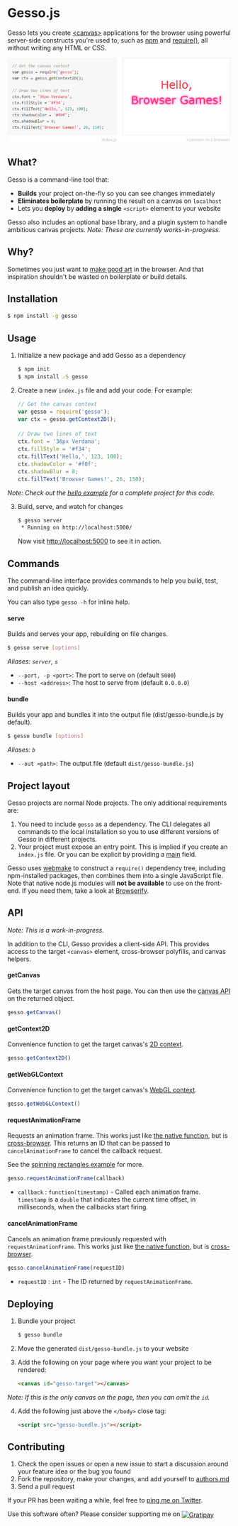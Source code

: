 Gesso.js
========

Gesso lets you create [&lt;canvas&gt;][] applications for the browser using
powerful server-side constructs you're used to, such as [npm][]
and [require()][], all without writing any HTML or CSS.

![Teaser](artwork/teaser.png)


What?
-----

Gesso is a command-line tool that:

- **Builds** your project on-the-fly so you can see changes immediately
- **Eliminates boilerplate** by running the result on a canvas on `localhost`
- Lets you **deploy** by **adding a single** `<script>` element to your website

Gesso also includes an optional base library, and a plugin system to handle
ambitious canvas projects. *Note: These are currently works-in-progress.*


Why?
----

Sometimes you just want to [make good art][] in the browser. And that
inspiration shouldn't be wasted on boilerplate or build details.


Installation
------------

```bash
$ npm install -g gesso
```


Usage
-----

1. Initialize a new package and add Gesso as a dependency

    ```bash
    $ npm init
    $ npm install -S gesso
    ```

2. Create a new `index.js` file and add your code. For example:

    ```js
    // Get the canvas context
    var gesso = require('gesso');
    var ctx = gesso.getContext2D();

    // Draw two lines of text
    ctx.font = '36px Verdana';
    ctx.fillStyle = '#f34';
    ctx.fillText('Hello,', 123, 100);
    ctx.shadowColor = '#f0f';
    ctx.shadowBlur = 8;
    ctx.fillText('Browser Games!', 26, 150);
    ```

  *Note: Check out the [hello example][] for a complete project for this code.*

3. Build, serve, and watch for changes

    ```bash
    $ gesso server
     * Running on http://localhost:5000/
    ```

    Now visit [http://localhost:5000](http://localhost:5000/) to see it in action.


Commands
--------

The command-line interface provides commands to help you build, test, and
publish an idea quickly.

You can also type `gesso -h` for inline help.


#### serve

Builds and serves your app, rebuilding on file changes.

```bash
$ gesso serve [options]
```

*Aliases: `server`, `s`*

- `--port, -p <port>`: The port to serve on (default `5000`)
- `--host <address>`: The host to serve from (default `0.0.0.0`)


#### bundle

Builds your app and bundles it into the output file (dist/gesso-bundle.js by default).

```bash
$ gesso bundle [options]
```

*Aliases: `b`*

- `--out <path>`: The output file (default `dist/gesso-bundle.js`)


Project layout
--------------

Gesso projects are normal Node projects. The only additional requirements are:

1. You need to include `gesso` as a dependency. The CLI delegates all commands
    to the local installation so you to use different versions of Gesso in
    different projects.
2. Your project must expose an entry point. This is implied if you create an
    `index.js` file. Or you can be explicit by providing a [main][] field.

Gesso uses [webmake][] to construct a `require()` dependency tree, including
npm-installed packages, then combines them into a single JavaScript file.
Note that native node.js modules will **not be available** to use on
the front-end. If you need them, take a look at [Browserify][].


API
---

*Note: This is a work-in-progress.*

In addition to the CLI, Gesso provides a client-side API. This provides access
to the target `<canvas>` element, cross-browser polyfills, and canvas helpers.


#### getCanvas

Gets the target canvas from the host page. You can then use the [canvas API][]
on the returned object.

```js
gesso.getCanvas()
```


#### getContext2D

Convenience function to get the target canvas's [2D context][].

```js
gesso.getContext2D()
```


#### getWebGLContext

Convenience function to get the target canvas's [WebGL context][].

```js
gesso.getWebGLContext()
```


#### requestAnimationFrame

Requests an animation frame. This works just like [the native function][raf],
but is [cross-browser][raf.js]. This returns an ID that can be passed to
`cancelAnimationFrame` to cancel the callback request.

See the [spinning rectangles example][] for more.

```js
gesso.requestAnimationFrame(callback)
```

- `callback` : `function(timestamp)` - Called each animation frame. `timestamp`
  is a `double` that indicates the current time offset, in milliseconds, when
  the callbacks start firing.


#### cancelAnimationFrame

Cancels an animation frame previously requested with `requestAnimationFrame`.
This works just like [the native function][craf], but is [cross-browser][raf.js].

```js
gesso.cancelAnimationFrame(requestID)
```

- `requestID` : `int` - The ID returned by `requestAnimationFrame`.


Deploying
---------

1. Bundle your project

    ```bash
    $ gesso bundle
    ```

2. Move the generated `dist/gesso-bundle.js` to your website

3. Add the following on your page where you want your project to be rendered:

    ```html
    <canvas id="gesso-target"></canvas>
    ```

  *Note: If this is the only canvas on the page, then you can omit the `id`.*

4. Add the following just above the `</body>` close tag:

    ```html
    <script src="gesso-bundle.js"></script>
    ```


Contributing
------------

1. Check the open issues or open a new issue to start a discussion around
  your feature idea or the bug you found
2. Fork the repository, make your changes, and add yourself to [authors.md][]
3. Send a pull request

If your PR has been waiting a while, feel free to [ping me on Twitter][twitter].

Use this software often? Please consider supporting me on
<a href="http://gratipay.com/joeyespo" title="Thank you!">
  <img align="center" style="margin-bottom:1px" src="http://joeyespo.com/images/gratipay-button.png" alt="Gratipay">
</a>


[&lt;canvas&gt;]: http://en.wikipedia.org/wiki/Canvas_element
[npm]: http://npmjs.org
[require()]: http://nodejs.org/api/modules.html
[make good art]: http://www.youtube.com/watch?v=ikAb-NYkseI
[hello example]: examples/hello/
[main]: http://npmjs.org/doc/files/package.json.html
[webmake]: http://github.com/medikoo/modules-webmake
[browserify]: http://github.com/substack/node-browserify
[canvas API]: http://developer.mozilla.org/en-US/docs/Web/API/Canvas_API
[2D context]: http://developer.mozilla.org/en-US/docs/Web/API/CanvasRenderingContext2D
[WebGL context]: http://developer.mozilla.org/en-US/docs/Web/API/WebGLRenderingContext
[raf]: http://developer.mozilla.org/en-US/docs/Web/API/window.requestAnimationFrame
[spinning rectangles example]: examples/spinning/
[craf]: http://developer.mozilla.org/en-US/docs/Web/API/window.cancelAnimationFrame
[raf.js]: http://gist.github.com/paulirish/1579671
[DOMHighResTimeStamp]: http://developer.mozilla.org/en-US/docs/Web/API/DOMHighResTimeStamp
[authors.md]: AUTHORS.md
[twitter]: http://twitter.com/joeyespo
